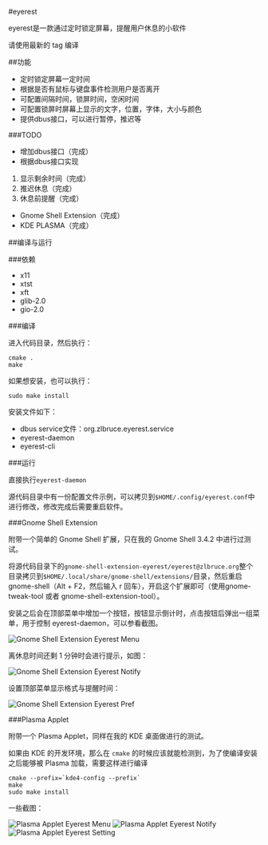 #eyerest

eyerest是一款通过定时锁定屏幕，提醒用户休息的小软件

请使用最新的 tag 编译

##功能

* 定时锁定屏幕一定时间
* 根据是否有鼠标与键盘事件检测用户是否离开
* 可配置间隔时间，锁屏时间，空闲时间
* 可配置锁屏时屏幕上显示的文字，位置，字体，大小与颜色
* 提供dbus接口，可以进行暂停，推迟等

###TODO

* 增加dbus接口（完成）
* 根据dbus接口实现
 1. 显示剩余时间（完成）
 2. 推迟休息（完成）
 3. 休息前提醒（完成）
* Gnome Shell Extension（完成）
* KDE PLASMA（完成）
 
##编译与运行

###依赖

* x11
* xtst
* xft
* glib-2.0
* gio-2.0

###编译

进入代码目录，然后执行：

    cmake .
    make

如果想安装，也可以执行：

    sudo make install

安装文件如下：

* dbus service文件：org.zlbruce.eyerest.service
* eyerest-daemon
* eyerest-cli

###运行

直接执行`eyerest-daemon`

源代码目录中有一份配置文件示例，可以拷贝到`$HOME/.config/eyerest.conf`中进行修改，修改完成后需要重启软件。

###Gnome Shell Extension

附带一个简单的 Gnome Shell 扩展，只在我的 Gnome Shell 3.4.2 中进行过测试。

将源代码目录下的`gnome-shell-extension-eyerest/eyerest@zlbruce.org`整个目录拷贝到`$HOME/.local/share/gnome-shell/extensions/`目录，然后重启 gnome-shell（Alt + F2，然后输入 r 回车），开启这个扩展即可（使用gnome-tweak-tool 或者 gnome-shell-extension-tool）。

安装之后会在顶部菜单中增加一个按钮，按钮显示倒计时，点击按钮后弹出一组菜单，用于控制 eyerest-daemon，可以参看截图。

![Gnome Shell Extension Eyerest Menu](http://i.imgur.com/yViv8.png)

离休息时间还剩 1 分钟时会进行提示，如图：

![Gnome Shell Extension Eyerest Notify](http://i.imgur.com/olRwd.png)

设置顶部菜单显示格式与提醒时间：

![Gnome Shell Extension Eyerest Pref](http://i.imgur.com/P2DWq.png)

###Plasma Applet

附带一个 Plasma Applet，同样在我的 KDE 桌面做进行的测试。

如果由 KDE 的开发环境，那么在 `cmake` 的时候应该就能检测到，为了使编译安装之后能够被 Plasma 加载，需要这样进行编译

    cmake --prefix=`kde4-config --prefix`
    make
    sudo make install

一些截图：

![Plasma Applet Eyerest Menu](http://i.imgur.com/diXLj.png)
![Plasma Applet Eyerest Notify](http://i.imgur.com/EbG8C.png)
![Plasma Applet Eyerest Setting](http://i.imgur.com/yIpqG.png)
